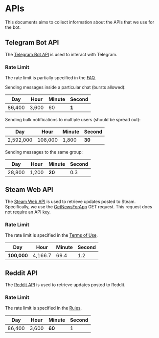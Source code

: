 # APIs

This documents aims to collect information about the APIs that we use for the bot.

## Telegram Bot API

The [Telegram Bot API](https://core.telegram.org/bots/api) is used to interact with Telegram.

### Rate Limit

The rate limit is partially specified in the [FAQ](https://core.telegram.org/bots/faq#my-bot-is-hitting-limits-how-do-i-avoid-this).

Sending messages inside a particular chat (bursts allowed):

| Day    | Hour  | Minute | Second |
| ------ | ----- | ------ | ------ |
| 86,400 | 3,600 | 60     | **1**  |

Sending bulk notifications to multiple users (should be spread out):

| Day       | Hour    | Minute | Second |
| --------- | ------- | ------ | ------ |
| 2,592,000 | 108,000 | 1,800  | **30** |

Sending messages to the same group:

| Day    | Hour  | Minute | Second |
| ------ | ----- | ------ | ------ |
| 28,800 | 1,200 | **20** | 0.3    |

## Steam Web API

The [Steam Web API](https://steamcommunity.com/dev) is used to retrieve updates posted to Steam.
Specifically, we use the [GetNewsForApp](https://developer.valvesoftware.com/wiki/Steam_Web_API#GetNewsForApp_.28v0002.29) GET request.
This request does not require an API key.

### Rate Limit

The rate limit is specified in the [Terms of Use](https://steamcommunity.com/dev/apiterms).

| Day         | Hour    | Minute | Second |
| ----------- | ------- | ------ | ------ |
| **100,000** | 4,166.7 | 69.4   | 1.2    |

## Reddit API

The [Reddit API](https://www.reddit.com/dev/api) is used to retrieve updates posted to Reddit.

### Rate Limit

The rate limit is specified in the [Rules](https://github.com/reddit-archive/reddit/wiki/API#rules).

| Day    | Hour  | Minute | Second |
| ------ | ----- | ------ | ------ |
| 86,400 | 3,600 | **60** | 1      |

